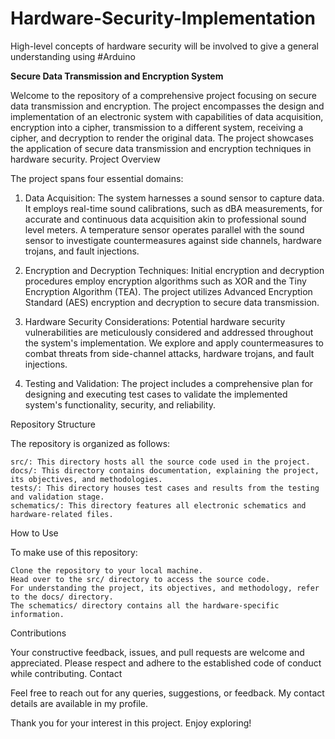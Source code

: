 # Hardware-Security-Implementation
High-level concepts of hardware security will be involved to give a general understanding using #Arduino

**Secure Data Transmission and Encryption System**

Welcome to the repository of a comprehensive project focusing on secure data transmission and encryption. The project encompasses the design and implementation of an electronic system with capabilities of data acquisition, encryption into a cipher, transmission to a different system, receiving a cipher, and decryption to render the original data. The project showcases the application of secure data transmission and encryption techniques in hardware security.
Project Overview

The project spans four essential domains:

1. Data Acquisition: The system harnesses a sound sensor to capture data. It employs real-time sound calibrations, such as dBA measurements, for accurate and continuous data acquisition akin to professional sound level meters. A temperature sensor operates parallel with the sound sensor to investigate countermeasures against side channels, hardware trojans, and fault injections.

2.  Encryption and Decryption Techniques: Initial encryption and decryption procedures employ encryption algorithms such as XOR and the Tiny Encryption Algorithm (TEA). The project utilizes Advanced Encryption Standard (AES) encryption and decryption to secure data transmission.

3. Hardware Security Considerations: Potential hardware security vulnerabilities are meticulously considered and addressed throughout the system's implementation. We explore and apply countermeasures to combat threats from side-channel attacks, hardware trojans, and fault injections.

4. Testing and Validation: The project includes a comprehensive plan for designing and executing test cases to validate the implemented system's functionality, security, and reliability.




Repository Structure

The repository is organized as follows:

    src/: This directory hosts all the source code used in the project.
    docs/: This directory contains documentation, explaining the project, its objectives, and methodologies.
    tests/: This directory houses test cases and results from the testing and validation stage.
    schematics/: This directory features all electronic schematics and hardware-related files.

How to Use

To make use of this repository:

    Clone the repository to your local machine.
    Head over to the src/ directory to access the source code.
    For understanding the project, its objectives, and methodology, refer to the docs/ directory.
    The schematics/ directory contains all the hardware-specific information.

Contributions

Your constructive feedback, issues, and pull requests are welcome and appreciated. Please respect and adhere to the established code of conduct while contributing.
Contact

Feel free to reach out for any queries, suggestions, or feedback. My contact details are available in my profile.

Thank you for your interest in this project. Enjoy exploring!

